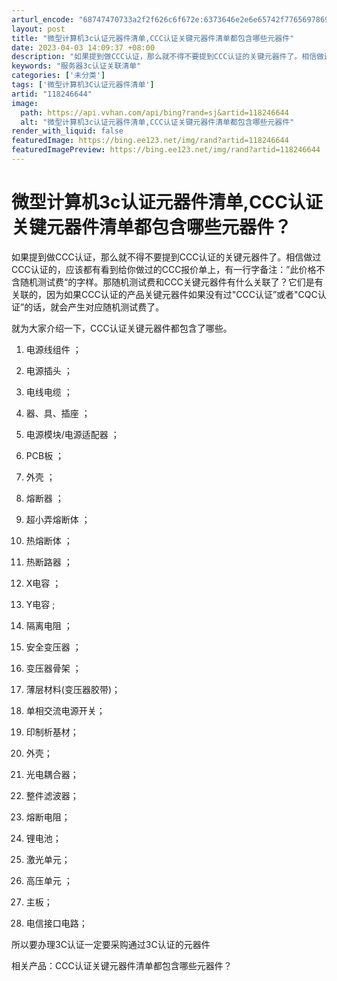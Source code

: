 ```yaml
---
arturl_encode: "68747470733a2f2f626c6f672e:6373646e2e6e65742f77656978696e5f33353930333334302f:61727469636c652f64657461696c732f313138323436363434"
layout: post
title: "微型计算机3c认证元器件清单,CCC认证关键元器件清单都包含哪些元器件"
date: 2023-04-03 14:09:37 +08:00
description: "如果提到做CCC认证，那么就不得不要提到CCC认证的关键元器件了。相信做过CCC认证的，应该都有看到"
keywords: "服务器3c认证关联清单"
categories: ['未分类']
tags: ['微型计算机3C认证元器件清单']
artid: "118246644"
image:
  path: https://api.vvhan.com/api/bing?rand=sj&artid=118246644
  alt: "微型计算机3c认证元器件清单,CCC认证关键元器件清单都包含哪些元器件"
render_with_liquid: false
featuredImage: https://bing.ee123.net/img/rand?artid=118246644
featuredImagePreview: https://bing.ee123.net/img/rand?artid=118246644
---
```


# 微型计算机3c认证元器件清单,CCC认证关键元器件清单都包含哪些元器件？

如果提到做CCC认证，那么就不得不要提到CCC认证的关键元器件了。相信做过CCC认证的，应该都有看到给你做过的CCC报价单上，有一行字备注：”此价格不含随机测试费“的字样。那随机测试费和CCC关键元器件有什么关联了？它们是有关联的，因为如果CCC认证的产品关键元器件如果没有过"CCC认证”或者"CQC认证”的话，就会产生对应随机测试费了。

就为大家介绍一下，CCC认证关键元器件都包含了哪些。

1. 电源线组件 ；

2. 电源插头 ；

3. 电线电缆 ；

4. 器、具、插座 ；

5. 电源模块/电源适配器 ；

6. PCB板 ；

7. 外壳 ；

8. 熔断器 ；

9. 超小弄熔断体 ；

10. 热熔断体 ；

11. 热断路器 ；

12. X电容 ；

13. Y电容 ;

14. 隔离电阻 ；

15. 安全变压器 ；

16. 变压器骨架 ；

17. 薄层材料(变压器胶带)；

18. 单相交流电源开关；

19. 印制析基材；

20. 外壳；

21. 光电耦合器；

22. 整件滤波器；

23. 熔断电阻；

24. 锂电池；

25. 激光单元；

26. 高压单元 ；

27. 主板；

28. 电信接口电路；

所以要办理3C认证一定要采购通过3C认证的元器件

相关产品：CCC认证关键元器件清单都包含哪些元器件？